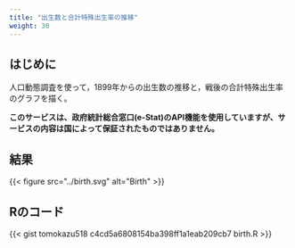 ```yaml
---
title: "出生数と合計特殊出生率の推移"
weight: 30
---
```


## はじめに

人口動態調査を使って，1899年からの出生数の推移と，戦後の合計特殊出生率のグラフを描く。

**このサービスは、政府統計総合窓口(e-Stat)のAPI機能を使用していますが、サービスの内容は国によって保証されたものではありません。**

## 結果

{{< figure src="../birth.svg" alt="Birth" >}}

## Rのコード

{{< gist tomokazu518 c4cd5a6808154ba398ff1a1eab209cb7 birth.R >}}
